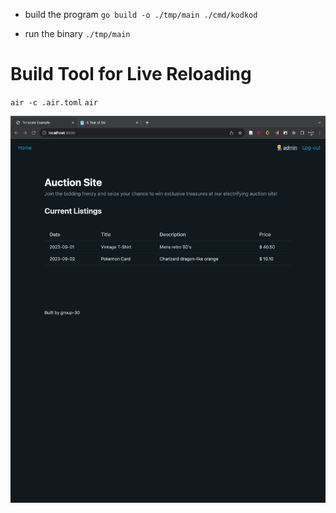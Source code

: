 * build the program
`go build -o ./tmp/main ./cmd/kodkod`

* run the binary
`./tmp/main`

# Build Tool for Live Reloading
`air -c .air.toml`
`air`

![Screenshot_2023-09-20_at_6.54.46pm.png](Screenshot_2023-09-20_at_6.54.46pm.png)

 